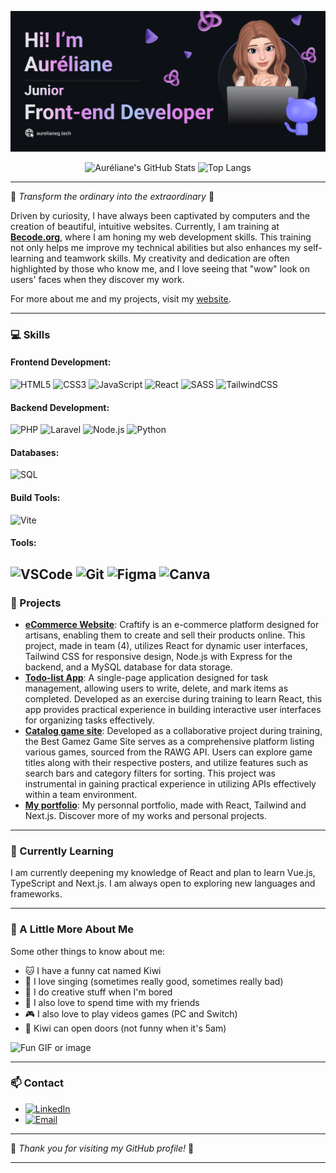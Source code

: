 [![Banner](https://github.com/Lameuhton/lameuhton/blob/main/banniere-readme.png?raw=true)](http://aurelianeg.tech)

<p align="center">
    <img src="https://github-readme-stats.vercel.app/api?username=Lameuhton&show_icons=true&theme=cobalt" alt="Auréliane's GitHub Stats">
    <img src="https://github-readme-stats.vercel.app/api/top-langs/?username=Lameuhton&layout=compact&theme=cobalt" alt="Top Langs">
</p>

---

🌸 *Transform the ordinary into the extraordinary* 🌸

Driven by curiosity, I have always been captivated by computers and the creation of beautiful, intuitive websites. Currently, I am training at **[Becode.org](https://becode.org/)**, where I am honing my web development skills. This training not only helps me improve my technical abilities but also enhances my self-learning and teamwork skills. My creativity and dedication are often highlighted by those who know me, and I love seeing that "wow" look on users' faces when they discover my work.

For more about me and my projects, visit my [website](http://aurelianeg.tech).

---

### 💻 Skills

#### Frontend Development:
![HTML5](https://img.shields.io/badge/-HTML5-E34F26?style=flat-square&logo=html5&logoColor=white)
![CSS3](https://img.shields.io/badge/-CSS3-1572B6?style=flat-square&logo=css3&logoColor=white)
![JavaScript](https://img.shields.io/badge/-JavaScript-F7DF1E?style=flat-square&logo=javascript&logoColor=black)
![React](https://img.shields.io/badge/-React-61DAFB?style=flat-square&logo=react&logoColor=black)
![SASS](https://img.shields.io/badge/-SASS-CC6699?style=flat-square&logo=sass&logoColor=white)
![TailwindCSS](https://img.shields.io/badge/-TailwindCSS-38B2AC?style=flat-square&logo=tailwind-css&logoColor=white)

#### Backend Development:
![PHP](https://img.shields.io/badge/-PHP-777BB4?style=flat-square&logo=php&logoColor=white)
![Laravel](https://img.shields.io/badge/-Laravel-FF2D20?style=flat-square&logo=laravel&logoColor=white)
![Node.js](https://img.shields.io/badge/-Node.js-339933?style=flat-square&logo=node-dot-js&logoColor=white)
![Python](https://img.shields.io/badge/-Python-3776AB?style=flat-square&logo=python&logoColor=white)

#### Databases:
![SQL](https://img.shields.io/badge/-SQL-4479A1?style=flat-square&logo=postgresql&logoColor=white)

#### Build Tools:
![Vite](https://img.shields.io/badge/-Vite-646CFF?style=flat-square&logo=vite&logoColor=white)

#### Tools:
![VSCode](https://img.shields.io/badge/-VSCode-007ACC?style=flat-square&logo=visual-studio-code&logoColor=white)
![Git](https://img.shields.io/badge/-Git-F05032?style=flat-square&logo=git&logoColor=white)
![Figma](https://img.shields.io/badge/-Figma-F24E1E?style=flat-square&logo=figma&logoColor=white)
![Canva](https://img.shields.io/badge/-Canva-00C4CC?style=flat-square&logo=canva&logoColor=white)
---

### 🌈 Projects

- **[eCommerce Website](https://github.com/YasmineSan/The_Project)**: Craftify is an e-commerce platform designed for artisans, enabling them to create and sell their products online. This project, made in team (4), utilizes React for dynamic user interfaces, Tailwind CSS for responsive design, Node.js with Express for the backend, and a MySQL database for data storage.
- **[Todo-list App](https://github.com/Junior-dev-Track/16-react-todolist-Lameuhton)**: A single-page application designed for task management, allowing users to write, delete, and mark items as completed. Developed as an exercise during training to learn React, this app provides practical experience in building interactive user interfaces for organizing tasks effectively.
- **[Catalog game site](https://github.com/Junior-dev-Track/16-react-everyonegames-christophe-aureliane)**: Developed as a collaborative project during training, the Best Gamez Game Site serves as a comprehensive platform listing various games, sourced from the RAWG API. Users can explore game titles along with their respective posters, and utilize features such as search bars and category filters for sorting. This project was instrumental in gaining practical experience in utilizing APIs effectively within a team environment.
- **[My portfolio](https://github.com/Lameuhton/portfolio)**: My personnal portfolio, made with React, Tailwind and Next.js. Discover more of my works and personal projects.

---

### 📘 Currently Learning

I am currently deepening my knowledge of React and plan to learn Vue.js, TypeScript and Next.js. I am always open to exploring new languages and frameworks.

---

### 🌺 A Little More About Me

Some other things to know about me:

- 🐱 I have a funny cat named Kiwi
- 📖 I love singing (sometimes really good, sometimes really bad)
- 🎨 I do creative stuff when I'm bored
- 🍻 I also love to spend time with my friends
- 🎮 I also love to play videos games (PC and Switch)
- 🥝 Kiwi can open doors (not funny when it's 5am)


![Fun GIF or image](https://media2.giphy.com/media/4Y3zQkV3EPtAc/giphy.gif?cid=6c09b952xx2ovjjx3rx21kaprx97bccde5k96bcin3uayuk9&ep=v1_gifs_search&rid=giphy.gif&ct=g)

---

### 📫 Contact

- [![LinkedIn](https://img.shields.io/badge/-LinkedIn-0077B5?style=flat-square&logo=linkedin&logoColor=white)](https://www.linkedin.com/in/aurelianeg-webdev/)
- [![Email](https://img.shields.io/badge/-Email-D14836?style=flat-square&logo=gmail&logoColor=white)](mailto:aurelianeg2000@gmail.com)

---

🌟 *Thank you for visiting my GitHub profile!* 🌟

---
